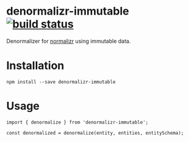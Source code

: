 # denormalizr-immutable [![build status](https://img.shields.io/travis/dehbmarques/denormalizr-immutable/master.svg)](https://travis-ci.org/dehbmarques/denormalizr-immutable)
Denormalizer for [normalizr](https://github.com/gaearon/normalizr) using immutable data.
# Installation
```
npm install --save denormalizr-immutable
```
# Usage
```
import { denormalize } from 'denormalizr-immutable';

const denormalized = denormalize(entity, entities, entitySchema);
```
